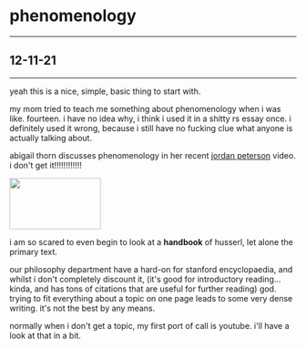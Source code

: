 
# phenomenology
* * *
## 12-11-21
* * *

yeah this is a nice, simple, basic thing to start with.

my mom tried to teach me something about phenomenology when i was like. fourteen. i have no idea why, i think i used it in a shitty rs essay once. i definitely used it wrong, because i still have no fucking clue what anyone is actually talking about.

abigail thorn discusses phenomenology in her recent [jordan peterson](https://youtu.be/m81q-ZkfBm0) video. i don't get it!!!!!!!!!!!!

<img src="phenom.jpg"
     width= 160
     height= 90/>

i am so scared to even begin to look at a **handbook** of husserl, let alone the primary text.

our philosophy department have a hard-on for stanford encyclopaedia, and whilst i don't completely discount it, (it's good for introductory reading... kinda, and has tons of citations that are useful for further reading) god. trying to fit everything about a topic on one page leads to some very dense writing. it's not the best by any means.

normally when i don't get a topic, my first port of call is youtube. i'll have a look at that in a bit.
